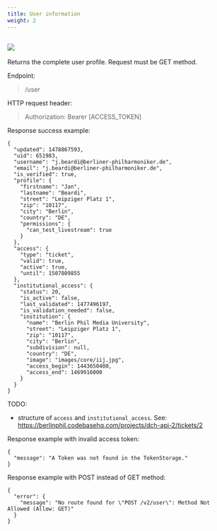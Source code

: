 ```yaml
---
title: User information
weight: 2
---
```


## ![](/images/shared/lock.png)

Returns the complete user profile. Request must be GET method.

Endpoint:
> /user

HTTP request header:
> Authorization: Bearer [ACCESS_TOKEN]

Response success example:
```
{
  "updated": 1478867593,
  "uid": 651983,
  "username": "j.beardi@berliner-philharmoniker.de",
  "email": "j.beardi@berliner-philharmoniker.de",
  "is_verified": true,
  "profile": {
    "firstname": "Jan",
    "lastname": "Beardi",
    "street": "Leipziger Platz 1",
    "zip": "10117",
    "city": "Berlin",
    "country": "DE",
    "permissions": {
      "can_test_livestream": true
    }
  },
  "access": {
    "type": "ticket",
    "valid": true,
    "active": true,
    "until": 1507809855
  },
  "institutional_access": {
    "status": 20,
    "is_active": false,
    "last_validated": 1477496197,
    "is_validation_needed": false,
    "institution": {
      "name": "Berlin Phil Media University",
      "street": "Leipziger Platz 1",
      "zip": "10117",
      "city": "Berlin",
      "subdivision": null,
      "country": "DE",
      "image": "images/core/iij.jpg",
      "access_begin": 1443650400,
      "access_end": 1469916000
    }
  }
}
```
TODO:
- structure of `access` and `institutional_access`. See: https://berlinphil.codebasehq.com/projects/dch-api-2/tickets/2

Response example with invalid access token:
```
{
  "message": "A Token was not found in the TokenStorage."
}
```

Response example with POST instead of GET method:
```
{
  "error": {
    "message": "No route found for \"POST /v2/user\": Method Not Allowed (Allow: GET)"
  }
}
```
